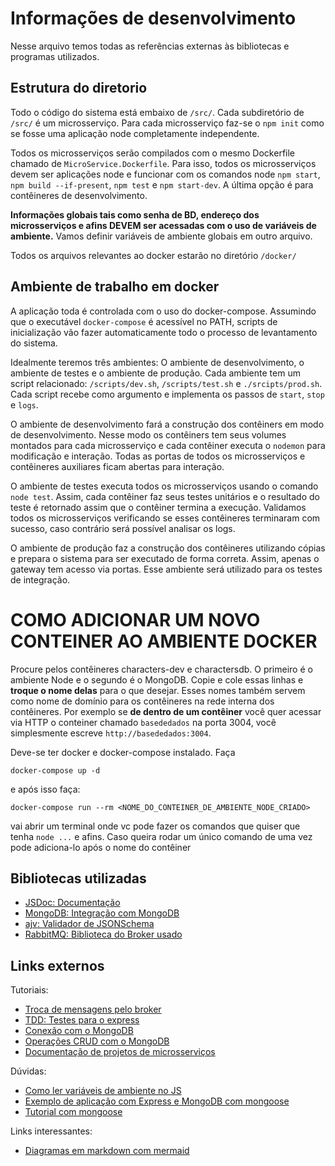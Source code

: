 # Informações de desenvolvimento

Nesse arquivo temos todas as referências externas às bibliotecas e programas utilizados.

## Estrutura do diretorio

Todo o código do sistema está embaixo de `/src/`. Cada subdiretório de `/src/` é um microsserviço. Para cada microsserviço faz-se o `npm init` como se fosse uma aplicação node completamente independente. 

Todos os microsserviços serão compilados com o mesmo Dockerfile chamado de `MicroService.Dockerfile`. Para isso, todos os microsserviços devem ser aplicações node e funcionar com os comandos node `npm start`, `npm build --if-present`, `npm test` e `npm start-dev`. A última opção é para contêineres de desenvolvimento. 

**Informações globais tais como senha de BD, endereço dos microsserviços e afins DEVEM ser acessadas com o uso de variáveis de ambiente.** Vamos definir variáveis de ambiente globais em outro arquivo.

Todos os arquivos relevantes ao docker estarão no diretório `/docker/`

## Ambiente de trabalho em docker

A aplicação toda é controlada com o uso do docker-compose. Assumindo que o executável `docker-compose` é acessível no PATH, scripts de inicialização vão fazer automaticamente todo o processo de levantamento do sistema. 

Idealmente teremos três ambientes: O ambiente de desenvolvimento, o ambiente de testes e o ambiente de produção. Cada ambiente tem um script relacionado: `/scripts/dev.sh`, `/scripts/test.sh` e `./srcipts/prod.sh`. Cada script recebe como argumento e implementa os passos de `start`, `stop` e  `logs`. 

O ambiente de desenvolvimento fará a construção dos contêiners em modo de desenvolvimento. Nesse modo os contêiners tem seus volumes montados para cada microsserviço e cada contêiner executa o `nodemon` para modificação e interação. Todas as portas de todos os microsserviços e contêineres auxiliares ficam abertas para interação. 

O ambiente de testes executa todos os microsserviços usando o comando `node test`. Assim, cada contêiner faz seus testes unitários e o resultado do teste é retornado assim que o contêiner termina a execução. Validamos todos os microsserviços verificando se esses contêineres terminaram com sucesso, caso contrário será possível analisar os logs.

O ambiente de produção faz a construção dos contêineres utilizando cópias e prepara o sistema para ser executado de forma correta. Assim, apenas o gateway tem acesso via portas. Esse ambiente será utilizado para os testes de integração.

# COMO ADICIONAR UM NOVO CONTEINER AO AMBIENTE DOCKER

Procure pelos contêineres characters-dev e charactersdb. O primeiro é o ambiente Node e o segundo é o MongoDB. Copie e cole essas linhas e **troque o nome delas** para o que desejar. 
Esses nomes também servem como nome de domínio para os contêineres na rede interna dos contêineres. Por exemplo se **de dentro de um contêiner** você quer acessar via HTTP o conteiner chamado `basededados` na porta 3004, você simplesmente escreve `http://basededados:3004`.

Deve-se ter docker e docker-compose instalado. Faça
```
docker-compose up -d
```
e após isso faça:
```
docker-compose run --rm <NOME_DO_CONTEINER_DE_AMBIENTE_NODE_CRIADO> 
```
vai abrir um terminal onde vc pode fazer os comandos que quiser que tenha `node ...` e afins. Caso queira rodar um único comando de uma vez pode adiciona-lo após o nome do contêiner

## Bibliotecas utilizadas
* [JSDoc: Documentação](https://jsdoc.app/)
* [MongoDB: Integração com MongoDB](https://www.mongodb.com/docs/drivers/node/current/)
* [ajv: Validador de JSONSchema](https://github.com/ajv-validator/ajv)
* [RabbitMQ: Biblioteca do Broker usado]()

## Links externos

Tutoriais:
* [Troca de mensagens pelo broker](https://www.rabbitmq.com/tutorials/tutorial-one-javascript.html)
* [TDD: Testes para o express](https://www.luiztools.com.br/post/tdd-como-criar-integration-tests-em-node-js-com-jest/)
* [Conexão com o MongoDB](https://www.mongodb.com/blog/post/quick-start-nodejs-mongodb-how-to-get-connected-to-your-database)
* [Operações CRUD com o MongoDB](https://www.mongodb.com/developer/languages/javascript/node-crud-tutorial/) 
* [Documentação de projetos de microsserviços](https://rst.software/blog/2019/03/my-approach-to-documenting-javascript-projects/)


Dúvidas:
* [Como ler variáveis de ambiente no JS](https://nodejs.dev/learn/how-to-read-environment-variables-from-nodejs)
* [Exemplo de aplicação com Express e MongoDB com mongoose](https://github.com/puntotech/pokeAPI)
* [Tutorial com mongoose](https://www.youtube.com/watch?v=DZBGEVgL2eE)

Links interessantes:
* [Diagramas em markdown com mermaid](https://mermaid-js.github.io/mermaid/#/)